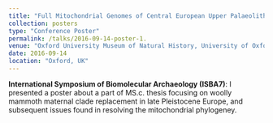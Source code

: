 ```yaml
---
title: "Full Mitochondrial Genomes of Central European Upper Palaeolithic Woolly Mammoths (Mammuthus primigenius)"
collection: posters
type: "Conference Poster"
permalink: /talks/2016-09-14-poster-1.
venue: "Oxford University Museum of Natural History, University of Oxford"
date: 2016-09-14
location: "Oxford, UK"
---
```


**International Symposium of Biomolecular Archaeology (ISBA7)**: I presented a poster about a part of MS.c. thesis focusing on woolly mammoth maternal clade replacement in late Pleistocene Europe, and subsequent issues found in resolving the mitochondrial phylogeney.
